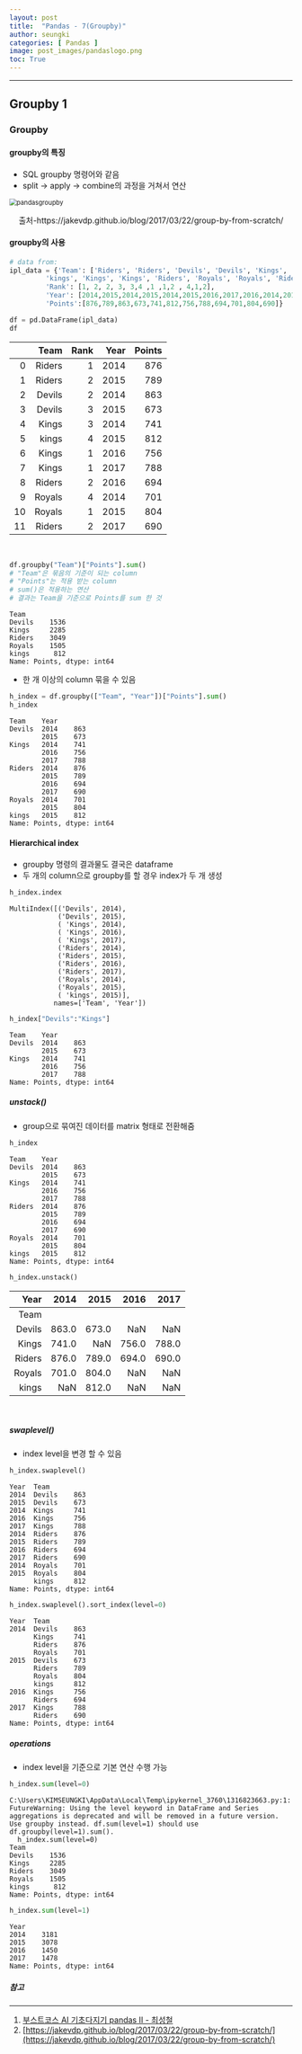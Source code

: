 ```yaml
---
layout: post
title:  "Pandas - 7(Groupby)"
author: seungki
categories: [ Pandas ]
image: post_images/pandaslogo.png
toc: True
---
```

---
## Groupby 1
### Groupby
#### groupby의 특징
* SQL groupby 명령어와 같음
* split -> apply -> combine의 과정을 거쳐서 연산

<img src="../post_images/2023-02-17-pandas_7/pandasgroupby.svg" alt="pandasgroupby" style="zoom:80%;" class="center-image"/>

<p align="center">출처-https://jakevdp.github.io/blog/2017/03/22/group-by-from-scratch/</p>



#### groupby의 사용

```python
# data from: 
ipl_data = {'Team': ['Riders', 'Riders', 'Devils', 'Devils', 'Kings',
         'kings', 'Kings', 'Kings', 'Riders', 'Royals', 'Royals', 'Riders'],
         'Rank': [1, 2, 2, 3, 3,4 ,1 ,1,2 , 4,1,2],
         'Year': [2014,2015,2014,2015,2014,2015,2016,2017,2016,2014,2015,2017],
         'Points':[876,789,863,673,741,812,756,788,694,701,804,690]}

df = pd.DataFrame(ipl_data)
df
```

|      |   Team | Rank | Year | Points |
| ---: | -----: | ---: | ---: | -----: |
|    0 | Riders |    1 | 2014 |    876 |
|    1 | Riders |    2 | 2015 |    789 |
|    2 | Devils |    2 | 2014 |    863 |
|    3 | Devils |    3 | 2015 |    673 |
|    4 |  Kings |    3 | 2014 |    741 |
|    5 |  kings |    4 | 2015 |    812 |
|    6 |  Kings |    1 | 2016 |    756 |
|    7 |  Kings |    1 | 2017 |    788 |
|    8 | Riders |    2 | 2016 |    694 |
|    9 | Royals |    4 | 2014 |    701 |
|   10 | Royals |    1 | 2015 |    804 |
|   11 | Riders |    2 | 2017 |    690 |

<br>

```python
df.groupby("Team")["Points"].sum() 
# "Team"은 묶음의 기준이 되는 column
# "Points"는 적용 받는 column
# sum()은 적용하는 연산
# 결과는 Team을 기준으로 Points를 sum 한 것
```

```
Team
Devils    1536
Kings     2285
Riders    3049
Royals    1505
kings      812
Name: Points, dtype: int64
```



* 한 개 이상의 column 묶을 수 있음

```python
h_index = df.groupby(["Team", "Year"])["Points"].sum()
h_index
```

```
Team    Year
Devils  2014    863
        2015    673
Kings   2014    741
        2016    756
        2017    788
Riders  2014    876
        2015    789
        2016    694
        2017    690
Royals  2014    701
        2015    804
kings   2015    812
Name: Points, dtype: int64
```



#### Hierarchical index

* groupby 명령의 결과물도 결국은 dataframe
* 두 개의 column으로 groupby를 할 경우 index가 두 개 생성

```python
h_index.index
```

```
MultiIndex([('Devils', 2014),
            ('Devils', 2015),
            ( 'Kings', 2014),
            ( 'Kings', 2016),
            ( 'Kings', 2017),
            ('Riders', 2014),
            ('Riders', 2015),
            ('Riders', 2016),
            ('Riders', 2017),
            ('Royals', 2014),
            ('Royals', 2015),
            ( 'kings', 2015)],
           names=['Team', 'Year'])
```



```python
h_index["Devils":"Kings"]
```

```
Team    Year
Devils  2014    863
        2015    673
Kings   2014    741
        2016    756
        2017    788
Name: Points, dtype: int64
```

##### unstack()

* group으로 묶여진 데이터를 matrix 형태로 전환해줌

```python
h_index
```

```
Team    Year
Devils  2014    863
        2015    673
Kings   2014    741
        2016    756
        2017    788
Riders  2014    876
        2015    789
        2016    694
        2017    690
Royals  2014    701
        2015    804
kings   2015    812
Name: Points, dtype: int64
```



```python
h_index.unstack()
```

|   Year |  2014 |  2015 |  2016 |  2017 |
| -----: | ----: | ----: | ----: | ----: |
|   Team |       |       |       |       |
| Devils | 863.0 | 673.0 |   NaN |   NaN |
|  Kings | 741.0 |   NaN | 756.0 | 788.0 |
| Riders | 876.0 | 789.0 | 694.0 | 690.0 |
| Royals | 701.0 | 804.0 |   NaN |   NaN |
|  kings |   NaN | 812.0 |   NaN |   NaN |

<br>

##### swaplevel()

* index level을 변경 할 수 있음

```python
h_index.swaplevel()
```

```
Year  Team  
2014  Devils    863
2015  Devils    673
2014  Kings     741
2016  Kings     756
2017  Kings     788
2014  Riders    876
2015  Riders    789
2016  Riders    694
2017  Riders    690
2014  Royals    701
2015  Royals    804
      kings     812
Name: Points, dtype: int64
```



```python
h_index.swaplevel().sort_index(level=0)
```

```
Year  Team  
2014  Devils    863
      Kings     741
      Riders    876
      Royals    701
2015  Devils    673
      Riders    789
      Royals    804
      kings     812
2016  Kings     756
      Riders    694
2017  Kings     788
      Riders    690
Name: Points, dtype: int64
```

##### operations

* index level을 기준으로 기본 연산 수행 가능

```python
h_index.sum(level=0)
```

```
C:\Users\KIMSEUNGKI\AppData\Local\Temp\ipykernel_3760\1316823663.py:1: FutureWarning: Using the level keyword in DataFrame and Series aggregations is deprecated and will be removed in a future version. Use groupby instead. df.sum(level=1) should use df.groupby(level=1).sum().
  h_index.sum(level=0)
Team
Devils    1536
Kings     2285
Riders    3049
Royals    1505
kings      812
Name: Points, dtype: int64
```

```python
h_index.sum(level=1)
```

```
Year
2014    3181
2015    3078
2016    1450
2017    1478
Name: Points, dtype: int64
```

##### 참고

---

1. [부스트코스 AI 기초다지기 pandas II - 최성철](https://www.boostcourse.org/ai100/lecture/739184?isDesc=false)
2. [https://jakevdp.github.io/blog/2017/03/22/group-by-from-scratch/](https://jakevdp.github.io/blog/2017/03/22/group-by-from-scratch/)

